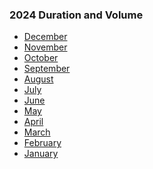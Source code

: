 ### 2024 Duration and Volume

- <a style="text-align: center;">[December](https://lh3.googleusercontent.com/d/1P0d3unlswZQEOO8cVJ-LCleQ3BVOpkm7)
- <a style="text-align: center;">[November](https://lh3.googleusercontent.com/d/1dFpvitcJPgQKlaowaG6bEML_5HS97fM2)
- <a style="text-align: center;">[October](https://lh3.googleusercontent.com/d/1NPq7Np6FKDyeNvFE68PLZWOkLn992_Ok)
- <a style="text-align: center;">[September](https://lh3.googleusercontent.com/d/1aKz2OKHApKNN5r16GjpVLYqfVAG0at0L)
- <a style="text-align: center;">[August](https://lh3.googleusercontent.com/d/1xaToLYDtXjPcSVQvXzha2UCFSKYnlElH)
- <a style="text-align: center;">[July](https://lh3.googleusercontent.com/d/1i2LsaqcjgMhtVQGbrby9H_HasY4XV_Gq)
- <a style="text-align: center;">[June](https://lh3.googleusercontent.com/d/1DXgDTH3ovbpNjpfwowBHKE47sC_MWeRd)
- <a style="text-align: center;">[May](https://lh3.googleusercontent.com/d/1Su4wVA3lbIyXvtldYRLj0dDDNxPkv78t)
- <a style="text-align: center;">[April](https://lh3.googleusercontent.com/d/17Xu6lLKatnLrY7GhtLYD3SOl61eTsEBN)
- <a style="text-align: center;">[March](https://lh3.googleusercontent.com/d/1zJAgabJ1CY9aZSc1AsQNlJL92p_FFRBV)
- <a style="text-align: center;">[February](https://lh3.googleusercontent.com/d/1rehTcLnQpzajamEDP2EFyLFIWAJv-BUZ)
- <a style="text-align: center;">[January](https://lh3.googleusercontent.com/d/1ocMHCVz6SNmJv3RLX_qEIkgZIpzpHvlL)
